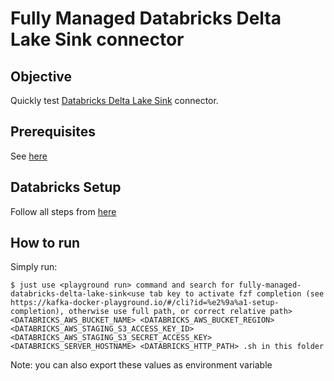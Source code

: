 # Fully Managed Databricks Delta Lake Sink connector


## Objective

Quickly test [Databricks Delta Lake Sink](https://docs.confluent.io/cloud/current/connectors/cc-databricks-delta-lake-sink/cc-databricks-delta-lake-sink.html) connector.

## Prerequisites

See [here](https://kafka-docker-playground.io/#/how-to-use?id=%f0%9f%8c%a4%ef%b8%8f-confluent-cloud-examples)

## Databricks Setup

Follow all steps from [here](https://docs.confluent.io/kafka-connect-databricks-delta-lake-sink/current/databricks-aws-setup.html#set-up-databricks-delta-lake-aws)

## How to run

Simply run:

```
$ just use <playground run> command and search for fully-managed-databricks-delta-lake-sink<use tab key to activate fzf completion (see https://kafka-docker-playground.io/#/cli?id=%e2%9a%a1-setup-completion), otherwise use full path, or correct relative path> <DATABRICKS_AWS_BUCKET_NAME> <DATABRICKS_AWS_BUCKET_REGION> <DATABRICKS_AWS_STAGING_S3_ACCESS_KEY_ID> <DATABRICKS_AWS_STAGING_S3_SECRET_ACCESS_KEY> <DATABRICKS_SERVER_HOSTNAME> <DATABRICKS_HTTP_PATH> .sh in this folder
```

Note: you can also export these values as environment variable
